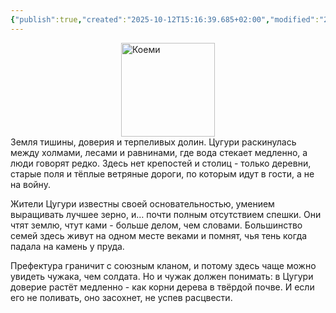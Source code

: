 ```yaml
---
{"publish":true,"created":"2025-10-12T15:16:39.685+02:00","modified":"2025-10-26T18:39:27.002+01:00","published":"2025-10-26T18:39:27.002+01:00","tags":["место","demo"],"cssclasses":"","socialImage":"_Assets\\Land_token_2.png","image":"_Assets\\Land_token_2.png"}
---
```


<img style="display:block; margin:auto;" width="150" src="_Assets/Land_token_2.png" alt="Коеми"></img>
Земля тишины, доверия и терпеливых долин. Цугури раскинулась между холмами, лесами и равнинами, где вода стекает медленно, а люди говорят редко. Здесь нет крепостей и столиц - только деревни, старые поля и тёплые ветряные дороги, по которым идут в гости, а не на войну.

Жители Цугури известны своей основательностью, умением выращивать лучшее зерно, и… почти полным отсутствием спешки. Они чтят землю, чтут ками - больше делом, чем словами. Большинство семей здесь живут на одном месте веками и помнят, чья тень когда падала на камень у пруда.

Префектура граничит с союзным кланом, и потому здесь чаще можно увидеть чужака, чем солдата. Но и чужак должен понимать: в Цугури доверие растёт медленно - как корни дерева в твёрдой почве. И если его не поливать, оно засохнет, не успев расцвести.